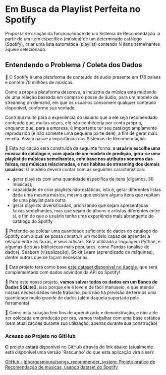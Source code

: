 # Em Busca da Playlist Perfeita no Spotify

Proposta de criação da funcionalidade de um Sistema de Recomendação: a partir de um item específico (música) de um determinado catálogo (Spotify), criar uma lista automática (playlist) contendo N itens semelhantes àquele selecionado.

## Entendendo o Problema / Coleta dos Dados

📌 O Spotify é uma plataforma de conteúdo de áudio presente em 178 países e contém 70 milhões de músicas. 

Como a própria plataforma descreve, a indústria da música está mudando de uma relação baseada em compra e posse de áudio, para um modelo de streaming on demand, em que os usuários consomem qualquer conteúdo disponível, conforme sua vontade.

Contribui muito para a experiência do usuário que a ele seja recomendado conteúdo que, muitas vezes, ele não conheceria por conta própria, enquanto que, para a empresa, é importante ter seu catálogo amplamente reproduzido (e não somente uma pequena parte dele), a fim de gerar mais receita. Assim nasce a importância dos Sistemas de Recomendação.

📌 Esta aplicação será construída da seguinte forma: **o usuário escolhe uma música do catálogo e, com ajuda de um modelo de predição, gera-se uma playlist de músicas semelhantes, com base nos atributos sonoros das faixas, nas músicas relacionadas, e nos hábitos de streaming dos demais usuários**. O modelo deverá contar com as seguintes características:

- gerar playlists com uma quantidade específica de itens (digamos, 30 músicas);
- capacidade de criar playlists não-estáticas, isto é, gerar diferentes listas dada uma mesma música, mesmo que existam alguns itens que repitam de uma playlist para outra
- gerar playlists diversificadas, priorizando que sejam apresentadas faixas semelhantes, mas que sejam de álbuns e artistas diferentes entre si, a fim de que o usuário tenha uma experiência mais abrangente do catálogo do Spotify

📌 Pretende-se coletar uma quantidade suficiente de dados do catálogo do Spotify com a qual se possa construir um modelo capaz de aprender a relação entre as faixas, e seus artistas. Será utilizada a linguagem Python, e algumas de suas bibliotecas mais populares, como Pandas (análise de dados), Seaborn (visualização), Scikit Learn (aprendizado de máquinas), dentre outras que se façam necessárias.

📌 Este projeto terá como base [este dataset disponível no Kaggle]([https://www.kaggle.com/datasets/rodolfofigueroa/spotify-12m-songs]), que será complementado com dados advindos da API do Spotify!

📌 Para este nosso projeto, **vamos salvar todos os dados em um Banco de Dados SQLite3**, isso porque ele é leve e de fácil manuseio, e que atende nossas necessidades neste trabalho, pois não há previsão de termos uma quantidade muito grande de dados (além daquela suportada pela ferramenta)

📌 Como esta solução tem fins de aprendizado e demonstração, e não a de ser colocada em produção por ora, vamos trabalhar com uma base estática (sem atualizações durante sua utilização, apenas durante sua construção)

### Acesso ao Projeto no GitHub

O projeto estará disponível no GitHub através do link abaixo (atualmente está disponível uma versão 'Rascunho' do que esta aplicação virá a ser): 

[GitHub - jpborgesmoura/songs_recommender_system: Projeto prático de Recomendação de músicas, usando dataset do Spotify](https://github.com/jpborgesmoura/songs_recommender_system)
